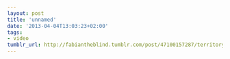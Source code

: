 ```yaml
---
layout: post
title: 'unnamed'
date: '2013-04-04T13:03:23+02:00'
tags:
- video
tumblr_url: http://fabiantheblind.tumblr.com/post/47100157287/territory-saz-territory-worked-with-ridley-scott
---
```

